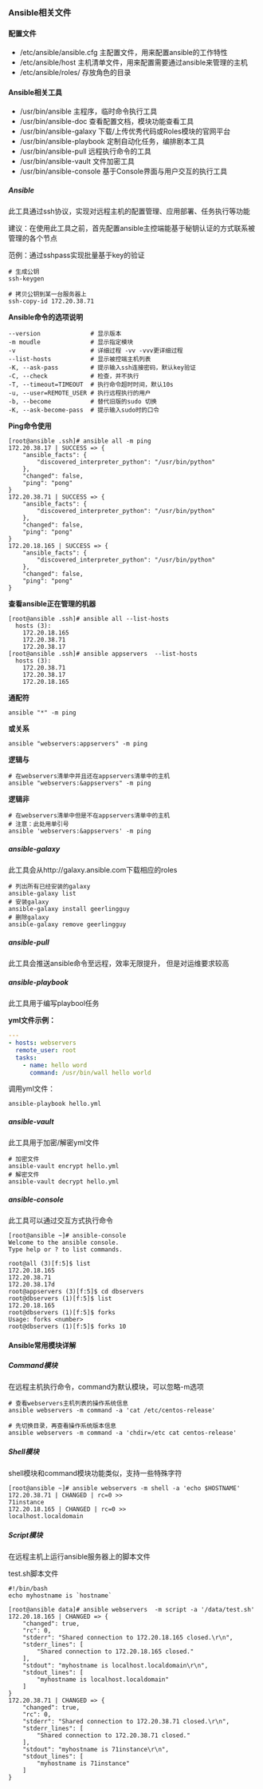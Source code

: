 ### Ansible相关文件

#### 配置文件

- /etc/ansible/ansible.cfg  主配置文件，用来配置ansible的工作特性
- /etc/ansible/host   主机清单文件，用来配置需要通过ansible来管理的主机
- /etc/ansible/roles/  存放角色的目录

#### Ansible相关工具

- /usr/bin/ansible 主程序，临时命令执行工具
- /usr/bin/ansible-doc 查看配置文档，模块功能查看工具
- /usr/bin/ansible-galaxy 下载/上传优秀代码或Roles模块的官网平台
- /usr/bin/ansible-playbook 定制自动化任务，编排剧本工具
- /usr/bin/ansible-pull 远程执行命令的工具
- /usr/bin/ansible-vault 文件加密工具
- /usr/bin/ansible-console 基于Console界面与用户交互的执行工具

##### Ansible

此工具通过ssh协议，实现对远程主机的配置管理、应用部署、任务执行等功能

建议：在使用此工具之前，首先配置ansible主控端能基于秘钥认证的方式联系被管理的各个节点

范例：通过sshpass实现批量基于key的验证

```shell
# 生成公钥
ssh-keygen

# 拷贝公钥到某一台服务器上
ssh-copy-id 172.20.38.71
```

**Ansible命令的选项说明**

```shell
--version              # 显示版本
-m moudle              # 显示指定模块
-v                     # 详细过程 -vv -vvv更详细过程
--list-hosts           # 显示被控端主机列表
-K, --ask-pass         # 提示输入ssh连接密码，默认key验证
-C, --check            # 检查，并不执行
-T, --timeout=TIMEOUT  # 执行命令超时时间，默认10s
-u, --user=REMOTE_USER # 执行远程执行的用户
-b, --become           # 替代旧版的sudo 切换
-K, --ask-become-pass  # 提示输入sudo时的口令
```

**Ping命令使用**

```shell
[root@ansible .ssh]# ansible all -m ping
172.20.38.17 | SUCCESS => {
    "ansible_facts": {
        "discovered_interpreter_python": "/usr/bin/python"
    },
    "changed": false,
    "ping": "pong"
}
172.20.38.71 | SUCCESS => {
    "ansible_facts": {
        "discovered_interpreter_python": "/usr/bin/python"
    },
    "changed": false,
    "ping": "pong"
}
172.20.18.165 | SUCCESS => {
    "ansible_facts": {
        "discovered_interpreter_python": "/usr/bin/python"
    },
    "changed": false,
    "ping": "pong"
}
```

**查看ansible正在管理的机器**

```shell
[root@ansible .ssh]# ansible all --list-hosts
  hosts (3):
    172.20.18.165
    172.20.38.71
    172.20.38.17
[root@ansible .ssh]# ansible appservers  --list-hosts
  hosts (3):
    172.20.38.71
    172.20.38.17
    172.20.18.165
```

**通配符**

```shell
ansible "*" -m ping
```

**或关系**

```shell
ansible "webservers:appservers" -m ping
```

**逻辑与**

```shell
# 在webservers清单中并且还在appservers清单中的主机
ansible "webservers:&appservers" -m ping
```

**逻辑非**

```shell
# 在webservers清单中但是不在appservers清单中的主机
# 注意：此处用单引号
ansible 'webservers:&appservers' -m ping
```

##### ansible-galaxy

此工具会从http://galaxy.ansible.com下载相应的roles

```shell
# 列出所有已经安装的galaxy
ansible-galaxy list
# 安装galaxy
ansible-galaxy install geerlingguy
# 删除galaxy
ansible-galaxy remove geerlingguy
```

##### ansible-pull

此工具会推送ansible命令至远程，效率无限提升， 但是对运维要求较高

##### ansible-playbook

此工具用于编写playbool任务

**yml文件示例：**

```yaml
---
- hosts: webservers
  remote_user: root
  tasks:
    - name: hello word
      command: /usr/bin/wall hello world
```

调用yml文件：

```shell
ansible-playbook hello.yml
```

##### ansible-vault

此工具用于加密/解密yml文件

```shell
# 加密文件
ansible-vault encrypt hello.yml
# 解密文件
ansible-vault decrypt hello.yml
```

##### ansible-console

此工具可以通过交互方式执行命令

```shell
[root@ansible ~]# ansible-console
Welcome to the ansible console.
Type help or ? to list commands.

root@all (3)[f:5]$ list
172.20.18.165
172.20.38.71
172.20.38.17d
root@appservers (3)[f:5]$ cd dbservers
root@dbservers (1)[f:5]$ list
172.20.18.165
root@dbservers (1)[f:5]$ forks
Usage: forks <number>
root@dbservers (1)[f:5]$ forks 10
```

#### Ansible常用模块详解

##### Command模块

在远程主机执行命令，command为默认模块，可以忽略-m选项

```shell
# 查看webservers主机列表的操作系统信息
ansible webservers -m command -a 'cat /etc/centos-release'

# 先切换目录，再查看操作系统版本信息
ansible webservers -m command -a 'chdir=/etc cat centos-release'
```

##### Shell模块

shell模块和command模块功能类似，支持一些特殊字符

```shell
[root@ansible ~]# ansible webservers -m shell -a 'echo $HOSTNAME'
172.20.38.71 | CHANGED | rc=0 >>
71instance
172.20.18.165 | CHANGED | rc=0 >>
localhost.localdomain
```

##### Script模块

在远程主机上运行ansible服务器上的脚本文件

test.sh脚本文件

```shell
#!/bin/bash
echo myhostname is `hostname`
```

```shell
[root@ansible data]# ansible webservers  -m script -a '/data/test.sh'
172.20.18.165 | CHANGED => {
    "changed": true,
    "rc": 0,
    "stderr": "Shared connection to 172.20.18.165 closed.\r\n",
    "stderr_lines": [
        "Shared connection to 172.20.18.165 closed."
    ],
    "stdout": "myhostname is localhost.localdomain\r\n",
    "stdout_lines": [
        "myhostname is localhost.localdomain"
    ]
}
172.20.38.71 | CHANGED => {
    "changed": true,
    "rc": 0,
    "stderr": "Shared connection to 172.20.38.71 closed.\r\n",
    "stderr_lines": [
        "Shared connection to 172.20.38.71 closed."
    ],
    "stdout": "myhostname is 71instance\r\n",
    "stdout_lines": [
        "myhostname is 71instance"
    ]
}
```














